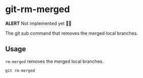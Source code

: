 # git-rm-merged

**ALERT** Not implemented yet 🤷‍♂️

The git sub command that removes the merged local branches.

## Usage

`rm-merged` removes the merged local branches.

```
git rm-merged
```
